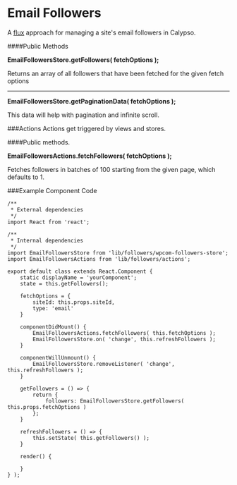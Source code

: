 Email Followers
===============

A [flux](https://facebook.github.io/flux/docs/overview.html#content) approach for managing a site's email followers in Calypso.

####Public Methods

**EmailFollowersStore.getFollowers( fetchOptions );**

Returns an array of all followers that have been fetched for the given fetch options

---

**EmailFollowersStore.getPaginationData( fetchOptions );**

This data will help with pagination and infinite scroll.

###Actions
Actions get triggered by views and stores.

####Public methods.

**EmailFollowersActions.fetchFollowers( fetchOptions );**

Fetches followers in batches of 100 starting from the given page, which defaults to 1.

###Example Component Code

```es6
/**
 * External dependencies
 */
import React from 'react';

/**
 * Internal dependencies
 */ 
import EmailFollowersStore from 'lib/followers/wpcom-followers-store';
import EmailFollowersActions from 'lib/followers/actions';

export default class extends React.Component {
	static displayName = 'yourComponent';
	state = this.getFollowers();

	fetchOptions = {
		siteId: this.props.siteId,
		type: 'email'
	}

	componentDidMount() {
		EmailFollowersActions.fetchFollowers( this.fetchOptions );
		EmailFollowersStore.on( 'change', this.refreshFollowers );
	}

	componentWillUnmount() {
		EmailFollowersStore.removeListener( 'change', this.refreshFollowers );
	}

	getFollowers = () => {
		return {
			followers: EmailFollowersStore.getFollowers( this.props.fetchOptions )
		};
	}

	refreshFollowers = () => {
		this.setState( this.getFollowers() );
	}

	render() {

	} 
} );

```

